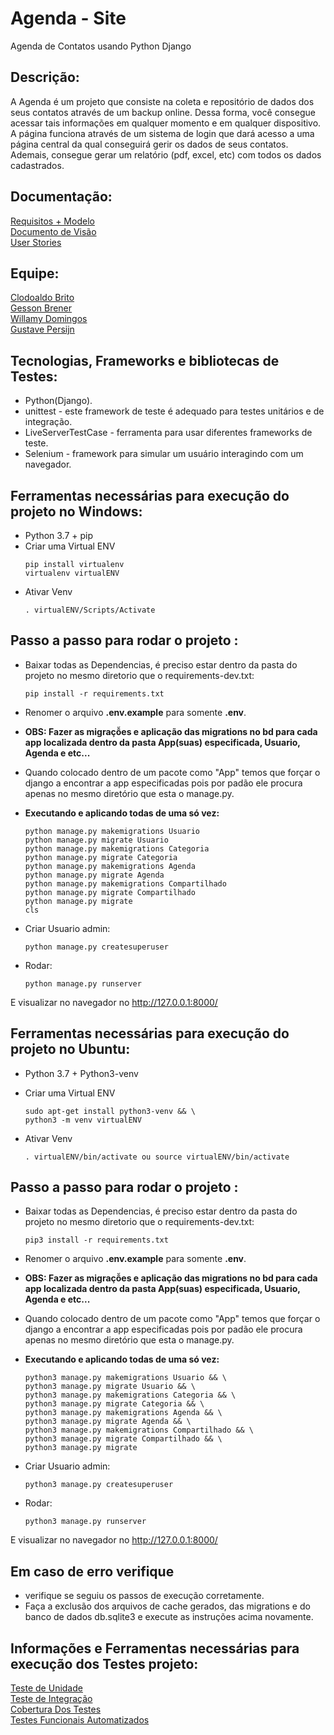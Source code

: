 # Agenda - Site
Agenda de Contatos usando Python Django  
## Descrição:  
A Agenda é um projeto que consiste na coleta e repositório de dados dos seus contatos através de um backup online. Dessa forma, você consegue acessar tais informações em qualquer momento e em qualquer dispositivo. A página funciona através de um sistema de login que dará acesso a uma página central da qual conseguirá gerir os dados de seus contatos. Ademais, consegue gerar um relatório (pdf, excel, etc) com todos os dados cadastrados.  
## Documentação:
[Requisitos + Modelo](https://github.com/willamylp/AgendaMongoDB/blob/develop/docs/REQUISITOS.md)  
[Documento de Visão](https://github.com/willamylp/AgendaMongoDB/blob/develop/docs/doc-visao.md)  
[User Stories](https://github.com/willamylp/AgendaMongoDB/blob/develop/docs/doc-userstories.md)


## Equipe:
[Clodoaldo Brito](https://github.com/Brito-Response)  
[Gesson Brener](https://github.com/gersonferreirarn)  
[Willamy Domingos](https://github.com/willamylp)  
[Gustave Persijn](https://github.com/gpersijn) 

## Tecnologias, Frameworks e bibliotecas de Testes:  
- Python(Django).  
- unittest - este framework de teste é adequado para testes unitários e de integração.  
- LiveServerTestCase - ferramenta para usar diferentes frameworks de teste.  
- Selenium - framework para simular um usuário interagindo com um navegador.
   

## Ferramentas necessárias para execução do projeto no Windows:
* Python 3.7 + pip  
* Criar uma Virtual ENV 
    ```
    pip install virtualenv
    virtualenv virtualENV
    ```
* Ativar Venv
    ```
    . virtualENV/Scripts/Activate
    ```  

## Passo a passo para rodar o projeto : 
- Baixar todas as Dependencias, é preciso estar dentro da pasta do projeto no mesmo diretorio que o requirements-dev.txt:
    ```
    pip install -r requirements.txt
    ```
- Renomer o arquivo __.env.example__ para somente __.env__.  
- **OBS: Fazer as migraçỗes e aplicação das migrations no bd para cada app localizada dentro da pasta App(suas) especificada, Usuario, Agenda e etc...**
- Quando colocado dentro de um pacote como "App" temos que forçar o django a encontrar a app especificadas pois por padão ele procura apenas no mesmo diretório que esta o manage.py.
- **Executando e aplicando todas de uma só vez:**   
    ```
    python manage.py makemigrations Usuario
    python manage.py migrate Usuario
    python manage.py makemigrations Categoria
    python manage.py migrate Categoria
    python manage.py makemigrations Agenda
    python manage.py migrate Agenda
    python manage.py makemigrations Compartilhado
    python manage.py migrate Compartilhado
    python manage.py migrate
    cls

    ```  
- Criar Usuario admin:
    ```
    python manage.py createsuperuser
    ```  
    
- Rodar:
    ```
    python manage.py runserver
    ```
E visualizar no navegador no http://127.0.0.1:8000/  
## Ferramentas necessárias para execução do projeto no Ubuntu:
* Python 3.7 + Python3-venv

* Criar uma Virtual ENV 
    ```
    sudo apt-get install python3-venv && \
    python3 -m venv virtualENV
    ```
* Ativar Venv
    ```
    . virtualENV/bin/activate ou source virtualENV/bin/activate
    ```  

## Passo a passo para rodar o projeto : 
- Baixar todas as Dependencias, é preciso estar dentro da pasta do projeto no mesmo diretorio que o requirements-dev.txt:
    ```
    pip3 install -r requirements.txt
    ```
- Renomer o arquivo __.env.example__ para somente __.env__.  
- **OBS: Fazer as migraçỗes e aplicação das migrations no bd para cada app localizada dentro da pasta App(suas) especificada, Usuario, Agenda e etc...**
- Quando colocado dentro de um pacote como "App" temos que forçar o django a encontrar a app especificadas pois por padão ele procura apenas no mesmo diretório que esta o manage.py.
- **Executando e aplicando todas de uma só vez:**   
    ```
    python3 manage.py makemigrations Usuario && \
    python3 manage.py migrate Usuario && \
    python3 manage.py makemigrations Categoria && \
    python3 manage.py migrate Categoria && \
    python3 manage.py makemigrations Agenda && \
    python3 manage.py migrate Agenda && \
    python3 manage.py makemigrations Compartilhado && \
    python3 manage.py migrate Compartilhado && \
    python3 manage.py migrate
    ```  
- Criar Usuario admin:
    ```
    python3 manage.py createsuperuser
    ```  
    
- Rodar:
    ```
    python3 manage.py runserver
    ```
E visualizar no navegador no http://127.0.0.1:8000/


## Em caso de erro verifique  
- verifique se seguiu os passos de execução corretamente.  
- Faça a exclusão dos arquivos de cache gerados, das migrations e do banco de dados db.sqlite3 e execute as instruções acima novamente.  
## Informações e Ferramentas necessárias para execução dos Testes  projeto:  
[Teste de Unidade](https://github.com/willamylp/AgendaMongoDB/tree/develop/docs/TESTE_UNIDADE.md)  
[Teste de Integração](https://github.com/willamylp/AgendaMongoDB/tree/develop/docs/TESTE_INTEGRACAO.md)  
[Cobertura Dos Testes](https://github.com/willamylp/AgendaMongoDB/tree/develop/docs/COBERTURA_TESTES.md)  
[Testes Funcionais Automatizados](https://github.com/willamylp/AgendaMongoDB/tree/develop/docs/TESTE_FUNC_AUTOMATIZADOS.md)